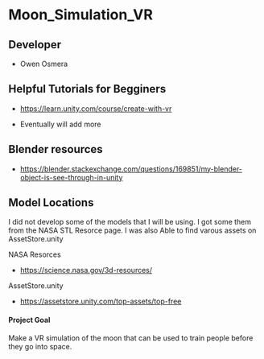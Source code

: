 # Moon_Simulation_VR

## Developer 

- Owen Osmera

## Helpful Tutorials for Begginers

- https://learn.unity.com/course/create-with-vr

- Eventually will add more

## Blender resources

- https://blender.stackexchange.com/questions/169851/my-blender-object-is-see-through-in-unity

## Model Locations

I did not develop some of the models that I will be using. I got some them from the NASA STL Resorce page. I was also Able to find varous assets on AssetStore.unity

NASA Resorces
- https://science.nasa.gov/3d-resources/

AssetStore.unity
- https://assetstore.unity.com/top-assets/top-free


#### Project Goal

Make a VR simulation of the moon that can be used to train people before they go into space.

